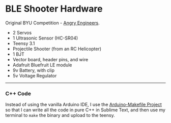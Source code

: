 BLE Shooter Hardware
====================

Original BYU Competition - [Angry Engineers](http://www.et.byu.edu/~bmazzeo/LTR/2014/).

- 2 Servos
- 1 Ultrasonic Sensor (HC-SR04)
- Teensy 3.1
- Projectile Shooter (from an RC Helicopter)
- 1 BJT
- Vector board, header pins, and wire
- Adafruit Bluefruit LE module
- 9v Battery, with clip
- 5v Voltage Regulator

--------------------------------------------------------------

### C++ Code ###

Instead of using the vanilla Arduino IDE, I use the [Arduino-Makefile Project](https://github.com/sudar/Arduino-Makefile) so that I can write all the code in pure C++ in Sublime Text, and then use my terminal to `make` the binary and upload to the teensy.
